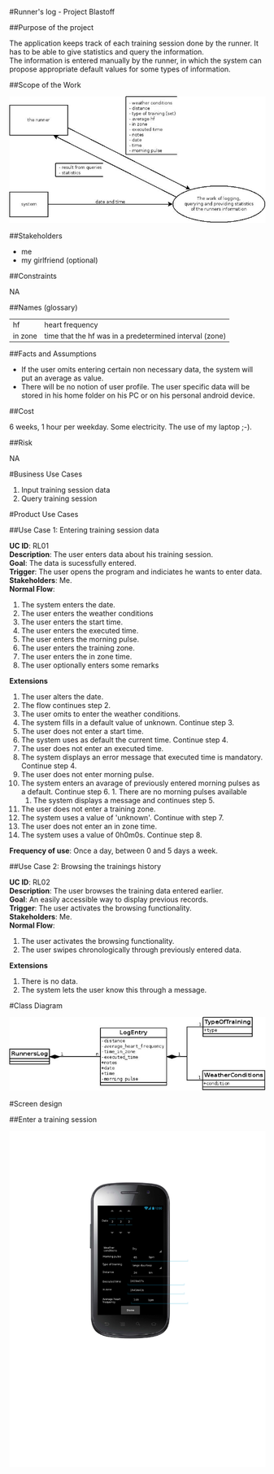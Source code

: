 #Runner's log - Project Blastoff

##Purpose of the project

The application keeps track of each training session done by the runner. It has to be able to give statistics and query the information.  
The information is entered manually by the runner, in which the system can propose appropriate default values for some types of information.

##Scope of the Work

![](context_diagram.jpeg)

##Stakeholders

* me
* my girlfriend (optional)

##Constraints

NA

##Names (glossary)

<table>
<tr><td>hf</td><td>heart frequency</td></tr>
<tr><td>in zone</td><td>time that the hf was in a predetermined interval (zone)</td></tr>
</table>

##Facts and Assumptions

* If the user omits entering certain non necessary data, the system will put an average as value.
* There will be no notion of user profile. The user specific data will be stored in his home folder on his PC or on his personal android device.

##Cost

6 weeks, 1 hour per weekday. Some electricity. The use of my laptop ;-).

##Risk

NA

#Business Use Cases

1. Input training session data
2. Query training session

#Product Use Cases

##Use Case 1: Entering training session data

**UC ID**: RL01  
**Description**: The user enters data about his training session.  
**Goal**: The data is sucessfully entered.  
**Trigger**: The user opens the program and indiciates he wants to enter data.  
**Stakeholders**: Me.  
**Normal Flow**:

1. The system enters the date.
1. The user enters the weather conditions
2. The user enters the start time.
3. The user enters the executed time.
4. The user enters the morning pulse.
4. The user enters the training zone.
4. The user enters the in zone time.
5. The user optionally enters some remarks

**Extensions**

1. The user alters the date.  
 1. The flow continues step 2.  
2. The user omits to enter the weather conditions.  
  2. The system fills in a default value of unknown. Continue step 3.  
3. The user does not enter a start time.  
  3. The system uses as default the current time. Continue step 4.  
4. The user does not enter an executed time.  
  4. The system displays an error message that executed time is mandatory. Continue step 4.  
5. The user does not enter morning pulse.  
  5. The system enters an avarage of previously entered morning pulses as a default. Continue step 6. 
    1. There are no morning pulses available
      1. The system displays a message and continues step 5.  
6. The user does not enter a training zone.  
  6. The system uses a value of 'unknown'. Continue with step 7.  
7. The user does not enter an in zone time.  
 7. The system uses a value of 0h0m0s. Continue step 8.  

**Frequency of use**: Once a day, between 0 and 5 days a week.

##Use Case 2: Browsing the trainings history

**UC ID**: RL02  
**Description**: The user browses the training data entered earlier.  
**Goal**: An easily accessible way to display previous records.  
**Trigger**: The user activates the browsing functionality.  
**Stakeholders**: Me.  
**Normal Flow**:

1. The user activates the browsing functionality.
2. The user swipes chronologically through previously entered data.

**Extensions**

1. There is no data.
  1. The system lets the user know this through a message.

#Class Diagram

![](class_diagram.jpeg)

#Screen design

##Enter a training session

![](screen_enter_session.png)
